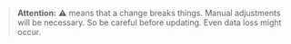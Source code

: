 > **Attention:** ⚠️ means that a change breaks things. Manual adjustments will be necessary. So be careful before updating. Even data loss might occur.

